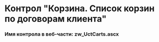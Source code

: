 ﻿---
description: 2.4.10.0
---
# Контрол "Корзина. Список корзин по договорам клиента"
### Имя контрола в веб-части: zw_UctCarts.ascx


